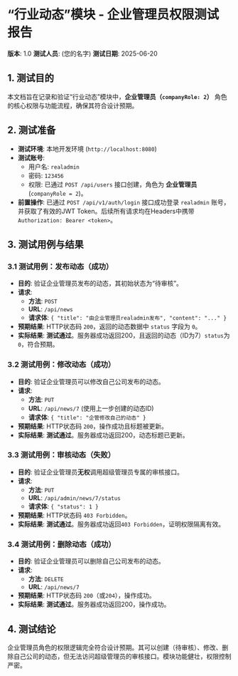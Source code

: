 # “行业动态”模块 - 企业管理员权限测试报告

**版本**: 1.0
**测试人员**: (您的名字)
**测试日期**: 2025-06-20

## 1. 测试目的
本文档旨在记录和验证“行业动态”模块中，**企业管理员（`companyRole: 2`）** 角色的核心权限与功能流程，确保其符合设计预期。

## 2. 测试准备
- **测试环境**: 本地开发环境 (`http://localhost:8080`)
- **测试账号**:
    - 用户名: `realadmin`
    - 密码: `123456`
    - 权限: 已通过 `POST /api/users` 接口创建，角色为 **企业管理员** (`companyRole = 2`)。
- **前置操作**: 已通过 `POST /api/v1/auth/login` 接口成功登录 `realadmin` 账号，并获取了有效的JWT Token。后续所有请求均在Headers中携带 `Authorization: Bearer <token>`。

## 3. 测试用例与结果

### 3.1 测试用例：发布动态（成功）

* **目的**: 验证企业管理员发布的动态，其初始状态为“待审核”。
* **请求**:
    * **方法**: `POST`
    * **URL**: `/api/news`
    * **请求体**: `{ "title": "由企业管理员realadmin发布", "content": "..." }`
* **预期结果**: HTTP状态码 `200`，返回的动态数据中 `status` 字段为 `0`。
* **实际结果**: **测试通过**。服务器成功返回200，且返回的动态（ID为7）`status`为`0`，符合预期。

### 3.2 测试用例：修改动态（成功）

* **目的**: 验证企业管理员可以修改自己公司发布的动态。
* **请求**:
    * **方法**: `PUT`
    * **URL**: `/api/news/7` (使用上一步创建的动态ID)
    * **请求体**: `{ "title": "企管修改自己的动态" }`
* **预期结果**: HTTP状态码 `200`，操作成功且标题被更新。
* **实际结果**: **测试通过**。服务器成功返回200，动态标题已更新。

### 3.3 测试用例：审核动态（失败）

* **目的**: 验证企业管理员**无权**调用超级管理员专属的审核接口。
* **请求**:
    * **方法**: `PUT`
    * **URL**: `/api/admin/news/7/status`
    * **请求体**: `{ "status": 1 }`
* **预期结果**: HTTP状态码 `403 Forbidden`。
* **实际结果**: **测试通过**。服务器成功返回`403 Forbidden`，证明权限隔离有效。

### 3.4 测试用例：删除动态（成功）

* **目的**: 验证企业管理员可以删除自己公司发布的动态。
* **请求**:
    * **方法**: `DELETE`
    * **URL**: `/api/news/7`
* **预期结果**: HTTP状态码 `200`（或`204`），操作成功。
* **实际结果**: **测试通过**。服务器成功返回200，操作成功。

## 4. 测试结论
企业管理员角色的权限逻辑完全符合设计预期。其可以创建（待审核）、修改、删除自己公司的动态，但无法访问超级管理员的审核接口。模块功能健壮，权限控制严密。